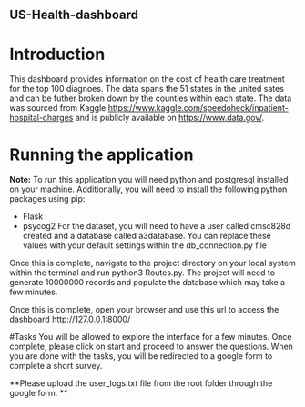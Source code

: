 ## US-Health-dashboard
# Introduction
This dashboard provides information on the cost of health care treatment for the top 100 diagnoes. The data spans the 51 states in the
united sates and can be futher broken down by the counties within each state. The data was sourced from Kaggle https://www.kaggle.com/speedoheck/inpatient-hospital-charges
and is publicly available on https://www.data.gov/.

# Running the application
**Note:** To run this application you will need python and postgresql installed on your machine. 
Additionally, you will need to install the following python packages using pip:
- Flask
- psycog2
For the dataset, you will need to have a user called cmsc828d created and a database called a3database. You can replace these values with your default settings
within the db_connection.py file

Once this is complete, navigate to the project directory on your local system within the terminal and run python3 Routes.py.
The project will need to generate 10000000 records and populate the database which may take a few minutes. 

Once this is complete, open your browser and use this url to access the dashboard http://127.0.0.1:8000/

#Tasks
You will be allowed to explore the interface for a few minutes. Once complete, please click on start and proceed to answer the questions. When you are done with the tasks, you will be redirected to a google form to complete a short survey.

**Please upload the user_logs.txt file from the root folder through the google form. **
